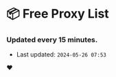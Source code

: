 # :package: Free Proxy List
### Updated every 15 minutes.

- Last updated: `2024-05-26 07:53`

:heart:
